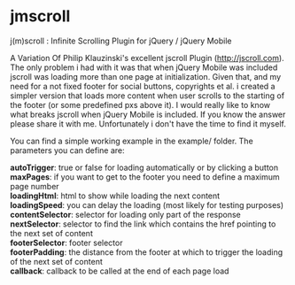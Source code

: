 jmscroll
========

j(m)scroll : Infinite Scrolling Plugin for jQuery / jQuery Mobile

A Variation Of Philip Klauzinski's excellent jscroll Plugin (<a href="http://jscroll.com">http://jscroll.com</a>). The only problem i had with it was that when jQuery Mobile was included jscroll was loading more than one page at initialization. Given that, and my need for a not fixed footer for social buttons, copyrights et al. i created a simpler version that loads more content when user scrolls to the starting of the footer (or some predefined pxs above it). I would really like to know what breaks jscroll when jQuery Mobile is included. If you know the answer please share it with me. Unfortunately i don't have the time to find it myself.  

You can find a simple working example in the example/ folder. The parameters you can define are:

<b>autoTrigger</b>: true or false for loading automatically or by clicking a button<br />
<b>maxPages</b>: if you want to get to the footer you need to define a maximum page number<br />
<b>loadingHtml</b>: html to show while loading the next content<br />
<b>loadingSpeed</b>: you can delay the loading (most likely for testing purposes)<br />
<b>contentSelector</b>: selector for loading only part of the response<br />
<b>nextSelector</b>: selector to find the link which contains the href pointing to the next set of content<br />
<b>footerSelector</b>: footer selector<br />
<b>footerPadding</b>: the distance from the footer at which to trigger the loading of the next set of content<br />
<b>callback</b>: callback to be called at the end of each page load<br />
